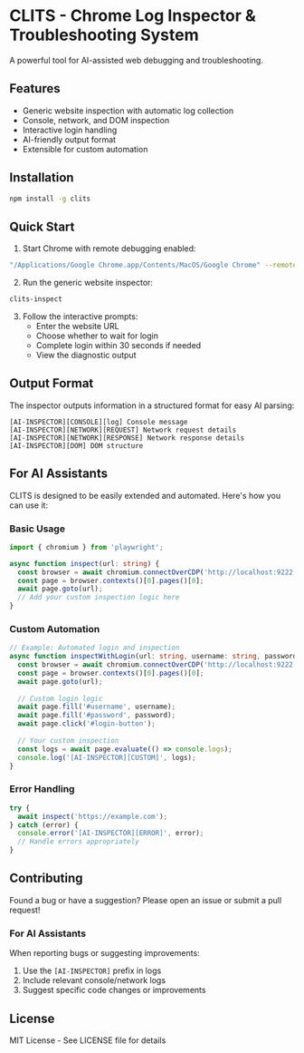 # CLITS - Chrome Log Inspector & Troubleshooting System

A powerful tool for AI-assisted web debugging and troubleshooting.

## Features

- Generic website inspection with automatic log collection
- Console, network, and DOM inspection
- Interactive login handling
- AI-friendly output format
- Extensible for custom automation

## Installation

```sh
npm install -g clits
```

## Quick Start

1. Start Chrome with remote debugging enabled:
```sh
"/Applications/Google Chrome.app/Contents/MacOS/Google Chrome" --remote-debugging-port=9222 --user-data-dir=/tmp/chrome-debug
```

2. Run the generic website inspector:
```sh
clits-inspect
```

3. Follow the interactive prompts:
   - Enter the website URL
   - Choose whether to wait for login
   - Complete login within 30 seconds if needed
   - View the diagnostic output

## Output Format

The inspector outputs information in a structured format for easy AI parsing:

```
[AI-INSPECTOR][CONSOLE][log] Console message
[AI-INSPECTOR][NETWORK][REQUEST] Network request details
[AI-INSPECTOR][NETWORK][RESPONSE] Network response details
[AI-INSPECTOR][DOM] DOM structure
```

## For AI Assistants

CLITS is designed to be easily extended and automated. Here's how you can use it:

### Basic Usage
```typescript
import { chromium } from 'playwright';

async function inspect(url: string) {
  const browser = await chromium.connectOverCDP('http://localhost:9222');
  const page = browser.contexts()[0].pages()[0];
  await page.goto(url);
  // Add your custom inspection logic here
}
```

### Custom Automation
```typescript
// Example: Automated login and inspection
async function inspectWithLogin(url: string, username: string, password: string) {
  const browser = await chromium.connectOverCDP('http://localhost:9222');
  const page = browser.contexts()[0].pages()[0];
  await page.goto(url);
  
  // Custom login logic
  await page.fill('#username', username);
  await page.fill('#password', password);
  await page.click('#login-button');
  
  // Your custom inspection
  const logs = await page.evaluate(() => console.logs);
  console.log('[AI-INSPECTOR][CUSTOM]', logs);
}
```

### Error Handling
```typescript
try {
  await inspect('https://example.com');
} catch (error) {
  console.error('[AI-INSPECTOR][ERROR]', error);
  // Handle errors appropriately
}
```

## Contributing

Found a bug or have a suggestion? Please open an issue or submit a pull request!

### For AI Assistants
When reporting bugs or suggesting improvements:
1. Use the `[AI-INSPECTOR]` prefix in logs
2. Include relevant console/network logs
3. Suggest specific code changes or improvements

## License

MIT License - See LICENSE file for details 